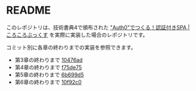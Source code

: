 # README

このレポジトリは、技術書典4で頒布された ["Auth0"でつくる！認証付きSPA | ころころぶっくす](https://techbookfest.org/event/tbf04/circle/21030001) 
を実際に実装した場合のレポジトリです。

コミット別に各章の終わりまでの実装を参照できます。

 - 第3章の終わりまで [10476ad](https://github.com/corocn/sample_nuxt_rails_auth0/commit/10476ade6fc01b91b969ac443b395f76d7c96597)
 - 第4章の終わりまで [f75de75](https://github.com/corocn/sample_nuxt_rails_auth0/commit/f75de75cf51da051af626951590713b53f5e2405)
 - 第5章の終わりまで [6b699d5](https://github.com/corocn/sample_nuxt_rails_auth0/commit/6b699d547feeedd7c27c92dd0131c906e859b32d)
 - 第6章の終わりまで [10f92c0](https://github.com/corocn/sample_nuxt_rails_auth0/commit/10f92c00ff4083770849b7a50d3015c01f5dbd18)
 
